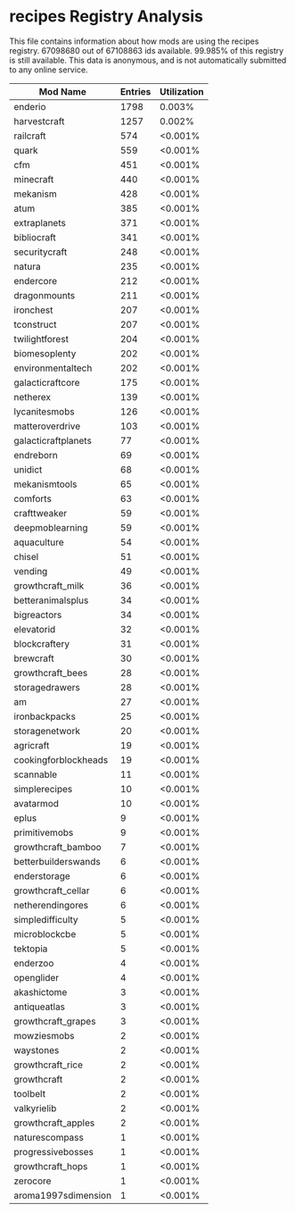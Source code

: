 # recipes Registry Analysis

This file contains information about how mods are using the recipes registry.
67098680 out of 67108863 ids available. 99.985% of this registry is still
available. This data is anonymous, and is not automatically submitted to any
online service.


| Mod Name             | Entries | Utilization |
|----------------------|---------|-------------|
| enderio              | 1798    | 0.003%      |
| harvestcraft         | 1257    | 0.002%      |
| railcraft            | 574     | <0.001%     |
| quark                | 559     | <0.001%     |
| cfm                  | 451     | <0.001%     |
| minecraft            | 440     | <0.001%     |
| mekanism             | 428     | <0.001%     |
| atum                 | 385     | <0.001%     |
| extraplanets         | 371     | <0.001%     |
| bibliocraft          | 341     | <0.001%     |
| securitycraft        | 248     | <0.001%     |
| natura               | 235     | <0.001%     |
| endercore            | 212     | <0.001%     |
| dragonmounts         | 211     | <0.001%     |
| ironchest            | 207     | <0.001%     |
| tconstruct           | 207     | <0.001%     |
| twilightforest       | 204     | <0.001%     |
| biomesoplenty        | 202     | <0.001%     |
| environmentaltech    | 202     | <0.001%     |
| galacticraftcore     | 175     | <0.001%     |
| netherex             | 139     | <0.001%     |
| lycanitesmobs        | 126     | <0.001%     |
| matteroverdrive      | 103     | <0.001%     |
| galacticraftplanets  | 77      | <0.001%     |
| endreborn            | 69      | <0.001%     |
| unidict              | 68      | <0.001%     |
| mekanismtools        | 65      | <0.001%     |
| comforts             | 63      | <0.001%     |
| crafttweaker         | 59      | <0.001%     |
| deepmoblearning      | 59      | <0.001%     |
| aquaculture          | 54      | <0.001%     |
| chisel               | 51      | <0.001%     |
| vending              | 49      | <0.001%     |
| growthcraft_milk     | 36      | <0.001%     |
| betteranimalsplus    | 34      | <0.001%     |
| bigreactors          | 34      | <0.001%     |
| elevatorid           | 32      | <0.001%     |
| blockcraftery        | 31      | <0.001%     |
| brewcraft            | 30      | <0.001%     |
| growthcraft_bees     | 28      | <0.001%     |
| storagedrawers       | 28      | <0.001%     |
| am                   | 27      | <0.001%     |
| ironbackpacks        | 25      | <0.001%     |
| storagenetwork       | 20      | <0.001%     |
| agricraft            | 19      | <0.001%     |
| cookingforblockheads | 19      | <0.001%     |
| scannable            | 11      | <0.001%     |
| simplerecipes        | 10      | <0.001%     |
| avatarmod            | 10      | <0.001%     |
| eplus                | 9       | <0.001%     |
| primitivemobs        | 9       | <0.001%     |
| growthcraft_bamboo   | 7       | <0.001%     |
| betterbuilderswands  | 6       | <0.001%     |
| enderstorage         | 6       | <0.001%     |
| growthcraft_cellar   | 6       | <0.001%     |
| netherendingores     | 6       | <0.001%     |
| simpledifficulty     | 5       | <0.001%     |
| microblockcbe        | 5       | <0.001%     |
| tektopia             | 5       | <0.001%     |
| enderzoo             | 4       | <0.001%     |
| openglider           | 4       | <0.001%     |
| akashictome          | 3       | <0.001%     |
| antiqueatlas         | 3       | <0.001%     |
| growthcraft_grapes   | 3       | <0.001%     |
| mowziesmobs          | 2       | <0.001%     |
| waystones            | 2       | <0.001%     |
| growthcraft_rice     | 2       | <0.001%     |
| growthcraft          | 2       | <0.001%     |
| toolbelt             | 2       | <0.001%     |
| valkyrielib          | 2       | <0.001%     |
| growthcraft_apples   | 2       | <0.001%     |
| naturescompass       | 1       | <0.001%     |
| progressivebosses    | 1       | <0.001%     |
| growthcraft_hops     | 1       | <0.001%     |
| zerocore             | 1       | <0.001%     |
| aroma1997sdimension  | 1       | <0.001%     |
